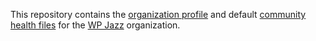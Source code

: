 This repository contains the [organization profile][gh-organization-profile]
and default [community health files][gh-community-health-files] for
the [WP Jazz](https://github.com/wp-jazz) organization.

[gh-community-health-files]: https://docs.github.com/en/communities/setting-up-your-project-for-healthy-contributions/creating-a-default-community-health-file
[gh-organization-profile]:   https://docs.github.com/en/organizations/collaborating-with-groups-in-organizations/customizing-your-organizations-profile
